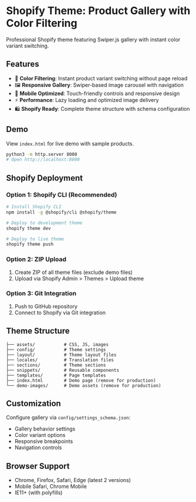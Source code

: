 # Shopify Theme: Product Gallery with Color Filtering

Professional Shopify theme featuring Swiper.js gallery with instant color variant switching.

## Features

- 🎨 **Color Filtering**: Instant product variant switching without page reload
- 🖼️ **Responsive Gallery**: Swiper-based image carousel with navigation
- 📱 **Mobile Optimized**: Touch-friendly controls and responsive design
- ⚡ **Performance**: Lazy loading and optimized image delivery
- 🛍️ **Shopify Ready**: Complete theme structure with schema configuration

## Demo

View `index.html` for live demo with sample products.

```bash
python3 -m http.server 8000
# Open http://localhost:8000
```

## Shopify Deployment

### Option 1: Shopify CLI (Recommended)
```bash
# Install Shopify CLI
npm install -g @shopify/cli @shopify/theme

# Deploy to development theme
shopify theme dev

# Deploy to live theme
shopify theme push
```

### Option 2: ZIP Upload
1. Create ZIP of all theme files (exclude demo files)
2. Upload via Shopify Admin > Themes > Upload theme

### Option 3: Git Integration
1. Push to GitHub repository
2. Connect to Shopify via Git integration

## Theme Structure

```
├── assets/           # CSS, JS, images
├── config/           # Theme settings
├── layout/           # Theme layout files  
├── locales/          # Translation files
├── sections/         # Theme sections
├── snippets/         # Reusable components
├── templates/        # Page templates
├── index.html        # Demo page (remove for production)
└── demo-images/      # Demo assets (remove for production)
```

## Customization

Configure gallery via `config/settings_schema.json`:
- Gallery behavior settings
- Color variant options  
- Responsive breakpoints
- Navigation controls

## Browser Support

- Chrome, Firefox, Safari, Edge (latest 2 versions)
- Mobile Safari, Chrome Mobile
- IE11+ (with polyfills)